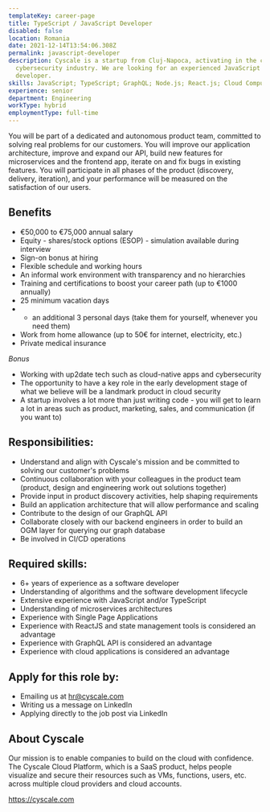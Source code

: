 ```yaml
---
templateKey: career-page
title: TypeScript / JavaScript Developer
disabled: false
location: Romania
date: 2021-12-14T13:54:06.308Z
permalink: javascript-developer
description: Cyscale is a startup from Cluj-Napoca, activating in the cloud
  cybersecurity industry. We are looking for an experienced JavaScript
  developer.
skills: JavaScript; TypeScript; GraphQL; Node.js; React.js; Cloud Computing.
experience: senior
department: Engineering
workType: hybrid
employmentType: full-time
---
```

You will be part of a dedicated and autonomous product team, committed to solving real problems for our customers. You will improve our application architecture, improve and expand our API, build new features for microservices and the frontend app, iterate on and fix bugs in existing features. You will participate in all phases of the product (discovery, delivery, iteration), and your performance will be measured on the satisfaction of our users.

## **Benefits**

* €50,000 to €75,000 annual salary
* Equity - shares/stock options (ESOP) - simulation available during interview
* Sign-on bonus at hiring
* Flexible schedule and working hours
* An informal work environment with transparency and no hierarchies
* Training and certifications to boost your career path (up to €1000 annually)
* 25 minimum vacation days
* * an additional 3 personal days (take them for yourself, whenever you need them)
* Work from home allowance (up to 50€ for internet, electricity, etc.)
* Private medical insurance

*Bonus*

* Working with up2date tech such as cloud-native apps and cybersecurity
* The opportunity to have a key role in the early development stage of what we believe will be a landmark product in cloud security
* A startup involves a lot more than just writing code - you will get to learn a lot in areas such as product, marketing, sales, and communication (if you want to)

## **Responsibilities:**

* Understand and align with Cyscale's mission and be committed to solving our customer's problems
* Continuous collaboration with your colleagues in the product team (product, design and engineering work out solutions together)
* Provide input in product discovery activities, help shaping requirements
* Build an application architecture that will allow performance and scaling
* Contribute to the design of our GraphQL API
* Collaborate closely with our backend engineers in order to build an OGM layer for querying our graph database
* Be involved in CI/CD operations

## **Required skills:**

* 6+ years of experience as a software developer
* Understanding of algorithms and the software development lifecycle
* Extensive experience with JavaScript and/or TypeScript
* Understanding of microservices architectures
* Experience with Single Page Applications
* Experience with ReactJS and state management tools is considered an advantage
* Experience with  GraphQL API is considered an advantage
* Experience with cloud applications is considered an advantage

## Apply for this role by:

* Emailing us at [hr@cyscale.com](mailto:hr@cyscale.com)
* Writing us a message on LinkedIn
* Applying directly to the job post via LinkedIn

## About Cyscale

Our mission is to enable companies to build on the cloud with confidence. The Cyscale Cloud Platform, which is a SaaS product, helps people visualize and secure their resources such as VMs, functions, users, etc. across multiple cloud providers and cloud accounts.

https://cyscale.com
